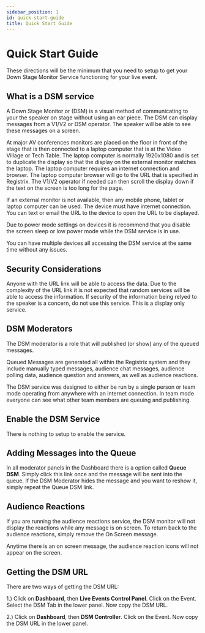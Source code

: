```yaml
---
sidebar_position: 1
id: quick-start-guide
title: Quick Start Guide
---
```


# Quick Start Guide

These directions will be the minimum that you need to setup to get your Down Stage Monitor Service functioning for your live event.

## What is a DSM service

A Down Stage Monitor or (DSM) is a visual method of communicating to your the speaker on stage without using an ear piece. The DSM can display messages from a V1/V2 or DSM operator. The speaker
will be able to see these messages on a screen.

At major AV conferences monitors are placed on the floor in front of the stage that is then connected to a laptop computer that is at the Video Village or Tech Table. The laptop computer is normally 1920x1080 and is set to duplicate the display so that the display on the external monitor matches the laptop.  The laptop computer requires an internet connection and browser.  The laptop computer browser will go to the URL that is specified in Registrix.  The V1/V2 operator if needed can then scroll the display down if the text on the screen is too long for the page.

If an external monitor is not available, then any mobile phone, tablet or laptop computer can be used. The device must have internet connection. You can text or email the URL to the device to open the URL to be displayed.

Due to power mode settings on devices it is recommend that you disable the screen sleep or low power mode while the DSM service is in use.

You can have multiple devices all accessing the DSM service at the same time without any issues.

## Security Considerations

Anyone with the URL link will be able to access the data. Due to the complexity of the URL link it is not expected that random services will be able to access the information. If security
of the information being relyed to the speaker is a concern, do not use this service. This is a display only service.

## DSM Moderators

The DSM moderator is a role that will published (or show) any of the queued messages.

Queued Messages are generated all within the Registrix system and they include manually typed messages, audience chat messages, audience polling data, audience question and answers, as well as audience reactions.

The DSM service was designed to either be run by a single person or team mode operating from anywhere with an internet connection. In team mode everyone can see what other team members are queuing and publishing.

## Enable the DSM Service

There is nothing to setup to enable the service.

## Adding Messages into the Queue

In all moderator panels in the Dashboard there is a option called **Queue DSM**.  Simply click this link once and the message will be sent into the queue.  If the DSM Moderator hides the message and you want to reshow it, simply repeat the Queue DSM link.

## Audience Reactions

If you are running the audience reactions service, the DSM monitor will not display the reactions while any message is on screen. To return back to the audience reactions, simply remove the On Screen message.

Anytime there is an on screen message, the audience reaction icons will not appear on the screen.


## Getting the DSM URL

There are two ways of getting the DSM URL:

1.) Click on **Dashboard**, then **Live Events Control Panel**. Click on the Event. Select the DSM Tab in the lower panel. Now copy the DSM URL.

2.) Click on **Dashboard**, then **DSM Controller**. Click on the Event. Now copy the DSM URL in the lower panel.
